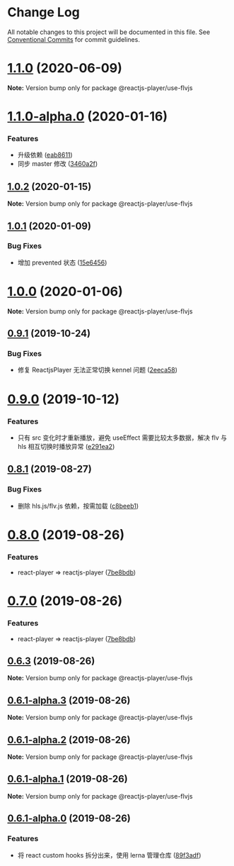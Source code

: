 # Change Log

All notable changes to this project will be documented in this file.
See [Conventional Commits](https://conventionalcommits.org) for commit guidelines.

# [1.1.0](https://github.com/goblin-laboratory/reactjs-player/compare/v1.1.0-alpha.1...v1.1.0) (2020-06-09)

**Note:** Version bump only for package @reactjs-player/use-flvjs





# [1.1.0-alpha.0](https://github.com/goblin-laboratory/reactjs-player/compare/v1.0.2...v1.1.0-alpha.0) (2020-01-16)


### Features

* 升级依赖 ([eab8611](https://github.com/goblin-laboratory/reactjs-player/commit/eab8611))
* 同步 master 修改 ([3460a2f](https://github.com/goblin-laboratory/reactjs-player/commit/3460a2f))





## [1.0.2](https://github.com/goblin-laboratory/reactjs-player/compare/v1.0.2-alpha.0...v1.0.2) (2020-01-15)

**Note:** Version bump only for package @reactjs-player/use-flvjs





## [1.0.1](https://github.com/goblin-laboratory/reactjs-player/compare/v1.0.0...v1.0.1) (2020-01-09)


### Bug Fixes

* 增加 prevented 状态 ([15e6456](https://github.com/goblin-laboratory/reactjs-player/commit/15e6456))





# [1.0.0](https://github.com/goblin-laboratory/reactjs-player/compare/v0.9.1...v1.0.0) (2020-01-06)

**Note:** Version bump only for package @reactjs-player/use-flvjs





## [0.9.1](https://github.com/goblin-laboratory/reactjs-player/compare/v0.9.0...v0.9.1) (2019-10-24)


### Bug Fixes

* 修复 ReactjsPlayer 无法正常切换 kennel 问题 ([2eeca58](https://github.com/goblin-laboratory/reactjs-player/commit/2eeca58))





# [0.9.0](https://github.com/goblin-laboratory/reactjs-player/compare/v0.8.3...v0.9.0) (2019-10-12)


### Features

* 只有 src 变化时才重新播放，避免 useEffect 需要比较太多数据，解决 flv 与 hls 相互切换时播放异常 ([e291ea2](https://github.com/goblin-laboratory/reactjs-player/commit/e291ea2))





## [0.8.1](https://github.com/goblin-laboratory/reactjs-player/compare/v0.8.0...v0.8.1) (2019-08-27)


### Bug Fixes

* 删除 hls.js/flv.js 依赖，按需加载 ([c8beeb1](https://github.com/goblin-laboratory/reactjs-player/commit/c8beeb1))





# [0.8.0](https://github.com/goblin-laboratory/reactjs-player/compare/v0.6.3...v0.8.0) (2019-08-26)


### Features

* react-player => reactjs-player ([7be8bdb](https://github.com/goblin-laboratory/reactjs-player/commit/7be8bdb))





# [0.7.0](https://github.com/goblin-laboratory/reactjs-player/compare/v0.6.3...v0.7.0) (2019-08-26)


### Features

* react-player => reactjs-player ([7be8bdb](https://github.com/goblin-laboratory/reactjs-player/commit/7be8bdb))





## [0.6.3](https://github.com/goblin-laboratory/reactjs-player/compare/v0.6.1-alpha.3...v0.6.3) (2019-08-26)

**Note:** Version bump only for package @reactjs-player/use-flvjs





## [0.6.1-alpha.3](https://github.com/goblin-laboratory/reactjs-player/compare/v0.6.1-alpha.2...v0.6.1-alpha.3) (2019-08-26)

**Note:** Version bump only for package @reactjs-player/use-flvjs





## [0.6.1-alpha.2](https://github.com/goblin-laboratory/reactjs-player/compare/v0.6.1-alpha.1...v0.6.1-alpha.2) (2019-08-26)

**Note:** Version bump only for package @reactjs-player/use-flvjs





## [0.6.1-alpha.1](https://github.com/goblin-laboratory/reactjs-player/compare/v0.6.2-alpha.0...v0.6.1-alpha.1) (2019-08-26)

**Note:** Version bump only for package @reactjs-player/use-flvjs





## [0.6.1-alpha.0](https://github.com/goblin-laboratory/reactjs-player/compare/v0.5.5...v0.6.1-alpha.0) (2019-08-26)


### Features

* 将 react custom hooks 拆分出来，使用 lerna 管理仓库 ([89f3adf](https://github.com/goblin-laboratory/reactjs-player/commit/89f3adf))
